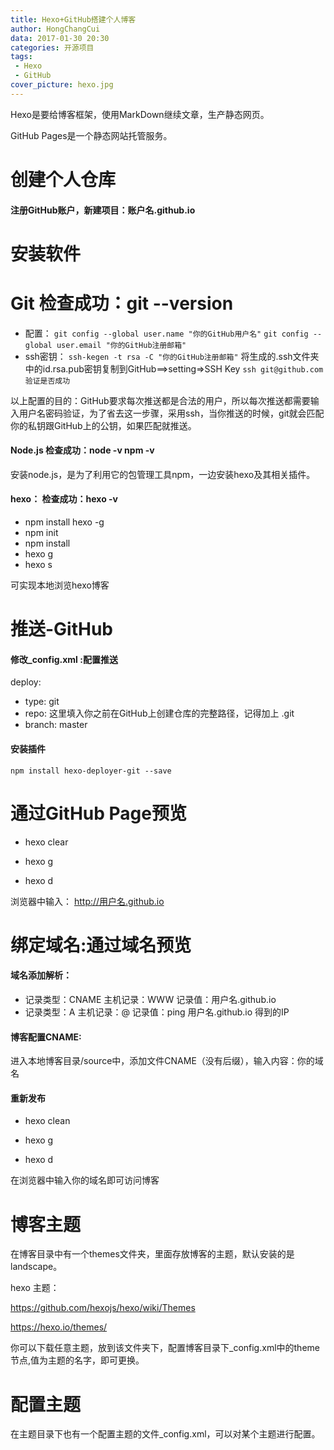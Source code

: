 ```yaml
---
title: Hexo+GitHub搭建个人博客
author: HongChangCui
data: 2017-01-30 20:30
categories: 开源项目
tags:
 - Hexo
 - GitHub
cover_picture: hexo.jpg
---
```

Hexo是要给博客框架，使用MarkDown继续文章，生产静态网页。

GitHub Pages是一个静态网站托管服务。

<!--more-->

# 创建个人仓库
#### 注册GitHub账户，新建项目：账户名.github.io
# 安装软件
# Git  检查成功：git --version
 - 配置：
     `git config --global user.name "你的GitHub用户名"`
     `git config --global user.email "你的GitHub注册邮箱"`
 - ssh密钥：
     `ssh-kegen -t rsa -C "你的GitHub注册邮箱"`
       将生成的.ssh文件夹中的id.rsa.pub密钥复制到GitHub==>setting=>SSH Key
       `ssh git@github.com 验证是否成功`

以上配置的目的：GitHub要求每次推送都是合法的用户，所以每次推送都需要输入用户名密码验证，为了省去这一步骤，采用ssh，当你推送的时候，git就会匹配你的私钥跟GitHub上的公钥，如果匹配就推送。
#### Node.js 检查成功：node -v  npm -v

安装node.js，是为了利用它的包管理工具npm，一边安装hexo及其相关插件。

#### hexo： 检查成功：hexo -v

- npm install hexo -g   
- npm init
- npm install
- hexo g
- hexo s

可实现本地浏览hexo博客

# 推送-GitHub
#### 修改_config.xml :配置推送

deploy: 

- type: git
- repo: 这里填入你之前在GitHub上创建仓库的完整路径，记得加上 .git
- branch: master

#### 安装插件
   `npm install hexo-deployer-git --save`

# 通过GitHub Page预览

- hexo clear

- hexo g
- hexo d

浏览器中输入： http://用户名.github.io 

# 绑定域名:通过域名预览
#### 域名添加解析：
- 记录类型：CNAME  主机记录：WWW 记录值：用户名.github.io
- 记录类型：A      主机记录：@   记录值：ping 用户名.github.io 得到的IP
#### 博客配置CNAME:
进入本地博客目录/source中，添加文件CNAME（没有后缀），输入内容：你的域名

#### 重新发布
- hexo clean

- hexo g
- hexo d

在浏览器中输入你的域名即可访问博客

# 博客主题
在博客目录中有一个themes文件夹，里面存放博客的主题，默认安装的是landscape。

hexo 主题：

https://github.com/hexojs/hexo/wiki/Themes

https://hexo.io/themes/ 


你可以下载任意主题，放到该文件夹下，配置博客目录下_config.xml中的theme节点,值为主题的名字，即可更换。

# 配置主题

在主题目录下也有一个配置主题的文件_config.xml，可以对某个主题进行配置。




